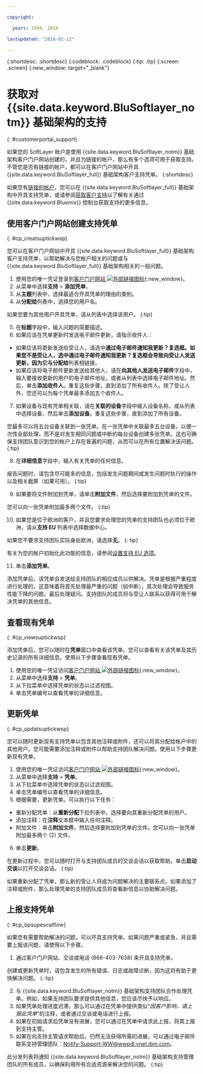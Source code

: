 ```yaml
---

copyright:

  years: 1994, 2018

lastupdated: "2018-02-12"

---
```


{:shortdesc: .shortdesc}
{:codeblock: .codeblock}
{:tip: .tip}
{:screen: .screen}
{:new_window: target="_blank"}


# 获取对 {{site.data.keyword.BluSoftlayer_notm}} 基础架构的支持
{: #customerportal_support}

如果您的 SoftLayer 帐户是使用 {{site.data.keyword.BluSoftlayer_notm}} 基础架构客户门户网站创建的，并且为链接的帐户，那么有多个选项可用于获取支持。不管您是否有链接的帐户，都可以在客户门户网站中开具 {{site.data.keyword.BluSoftlayer_full}} 基础架构客户支持凭单。
{:shortdesc}

如果您有[链接的帐户](/docs/account/softlayerlink.html#link_user_accounts)，您可以在 {{site.data.keyword.BluSoftlayer_full}} 基础架构中开具支持凭单，或请参阅[获取客户支持](/docs/get-support/howtogetsupport.html)以了解有关通过 {{site.data.keyword.Bluemix}} 控制台获取支持的更多信息。

## 使用客户门户网站创建支持凭单
{: #cp_creatsuptickwsp}

您可以在客户门户网站中开具 {{site.data.keyword.BluSoftlayer_full}} 基础架构客户支持凭单，以帮助解决与您帐户相关的问题或与 {{site.data.keyword.BluSoftlayer_full}} 基础架构相关的一般问题。

1. 使用您的唯一凭证登录到[客户门户网站 ![外部链接图标](../icons/launch-glyph.svg)](https://control.softlayer.com/){:new_window}。
2. 从菜单中选择**支持** > **添加凭单**。
3. 从**主题**列表中，选择最适合开具凭单的理由的类别。
4. 从**分配给**列表中，选择您的用户名。<br/>

  如果您要为其他用户开具凭单，请从列表中选择该用户。
  {:tip}

5. 在**标题**字段中，输入问题的简要描述。
6. 如果应该在凭单更新时发送电子邮件更新，请指示收件人：
  * 如果应该将更新发送给受让人，请选中**通过电子邮件通知我更新？**复选框。如果您不是受让人，选中**通过电子邮件通知我更新？**复选框会导致向受让人发送更新，因为它与**分配给**列表相链接。
  * 如果应该将电子邮件更新发送给其他人，请在**向其他人发送电子邮件**字段中，输入要接收更新的用户的电子邮件地址，或者从列表中选择电子邮件地址。然后，单击**添加收件人**。重复这些步骤，直到添加了所有收件人。除了受让人外，您还可以为每个凭单最多添加五个收件人。
7. 如果设备与现有凭单相关联，请在**关联的设备**字段中输入设备名称，或从列表中选择设备，然后单击**添加设备**。重复这些步骤，直到添加了所有设备。

  您最多可以将五台设备关联到一张凭单。在一张凭单中关联最多五台设备，以便一次性全部处理，而不是对发生相同问题或中断的每台设备创建多张凭单。这也可确保支持团队意识到您的帐户上存在普遍的问题，从而可以在所有位置解决该问题。
{:tip}

8. 在**详细信息**字段中，输入有关凭单的任何信息。

  报告问题时，请包含尽可能多的信息，包括发生问题期间或发生问题时执行的操作以及相关截屏（如果可用）。
  {:tip}

9. 如果要将文件附加到凭单，请单击**附加文件**，然后选择要附加到凭单的文件。

  您可以向一张凭单附加最多两个文件。
  {:tip}

10. 如果您是位于欧洲的客户，并且您要求处理您的凭单的支持团队也必须位于欧洲，请从**支持 EU** 列表中选择数据中心。

  如果您不要求支持团队实际身处欧洲，请选择**无**。
  {: tip}

  有关为您的帐户初始化此功能的信息，请参阅[设置支持 EU 选项](/docs/customer-portal/cpmanuserprof.html#cp_seteusupported)。

11. 单击**添加凭单**。

添加凭单后，该凭单会发送给支持团队的相应成员以供解决。凭单是根据严重程度进行处理的，这意味着将首先处理最严重的问题（如中断），其次处理会导致服务性能下降的问题，最后处理疑问。支持团队的成员将与受让人联系以获得可用于解决凭单的其他信息。

## 查看现有凭单
{: #cp_viewsuptickwsp}

添加凭单后，您可以随时在**凭单**窗口中查看该凭单。您可以查看有关该凭单及其历史记录的所有详细信息。使用以下步骤查看现有凭单。

1. 使用您的唯一凭证访问[客户门户网站 ![外部链接图标](../icons/launch-glyph.svg)](https://control.softlayer.com/){:new_window}。
2. 从菜单中选择**支持** > **凭单**。
3. 从下拉菜单中选择凭单的状态以过滤视图。
4. 单击凭单编号以查看凭单的详细信息。

## 更新凭单
{: #cp_updatsuptickwsp}

您可以随时更新现有支持凭单以包含其他注释或附件，还可以将其分配给帐户中的其他用户。您可能需要添加注释或附件以帮助支持团队解决问题。使用以下步骤更新现有凭单。

1. 使用您的唯一凭证访问[客户门户网站 ![外部链接图标](../icons/launch-glyph.svg)](https://control.softlayer.com/){:new_window}。
2. 从菜单中选择**支持** > **凭单**。
3. 从下拉菜单中选择凭单的状态以过滤视图。
4. 单击凭单编号以查看凭单的详细信息。
5. 根据需要，更新凭单。可以执行以下任务：
  * 重新分配凭单：从**重新分配**下拉列表中，选择要向其重新分配凭单的用户。   
  * 添加注释：在**注释**文本框中输入任何注释。
  * 附加文件：单击**附加文件**，然后选择要附加到凭单的文件。您可以向一张凭单附加最多两个 (2) 文件。
6. 单击**更新**。

  在更新过程中，您可以随时打开与支持团队成员的交谈会话以获取帮助。单击**启动交谈**以打开交谈会话。
  {:tip}

如果重新分配了凭单，那么新的受让人将成为问题解决的主要联系点。如果添加了注释或附件，那么处理凭单的支持团队成员将查看新信息以协助解决问题。

## 上报支持凭单
{: #cp_bpsupescalflow}

如果您有需要帮助解决的问题，可以开具支持凭单。如果问题严重或紧急，并且需要上报该问题，请使用以下步骤。

1. 通过客户门户网站、交谈或电话 (866-403-7638) 来开具支持凭单。

  创建或更新凭单时，请包含发生的所有错误、日志或故障诊断，因为这将有助于更快解决问题。
  {: tip}

2. 与 {{site.data.keyword.BluSoftlayer_notm}} 基础架构支持团队合作处理凭单。例如，如果支持团队要求提供其他信息，您应该尽快予以响应。
3. 如果凭单处理进度迟滞，那么可以通过在凭单中提供类似“*因客户影响，请上报此凭单*”的注释，或者通过交谈或电话进行上报。
4. 如果在初始请求后凭单没有进展，您可以通过在凭单中请求此上报，将其上报到支持主管。
5. 如果在向支持主管请求帮助后，仍然无法获得所需的进展，可以通过电子邮件联系支持管理团队：Notify-Support-WW@wwpdl.vnet.ibm.com。

此分发列表将通知 {{site.data.keyword.BluSoftlayer_notm}} 基础架构支持管理团队的所有成员，以确保利用所有合适资源来解决您的问题。
{:tip}
